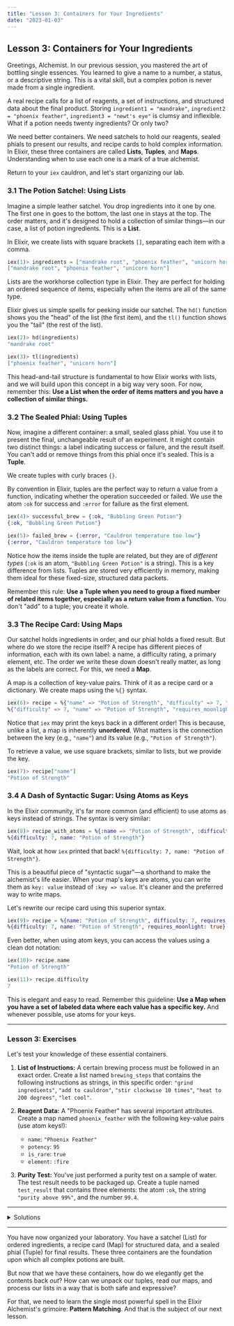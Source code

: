 ```yaml
---
title: "Lesson 3: Containers for Your Ingredients"
date: "2023-01-03"
---
```

## Lesson 3: Containers for Your Ingredients

Greetings, Alchemist. In our previous session, you mastered the art of bottling single essences. You learned to give a name to a number, a status, or a descriptive string. This is a vital skill, but a complex potion is never made from a single ingredient.

A real recipe calls for a list of reagents, a set of instructions, and structured data about the final product. Storing `ingredient1 = "mandrake"`, `ingredient2 = "phoenix feather"`, `ingredient3 = "newt's eye"` is clumsy and inflexible. What if a potion needs twenty ingredients? Or only two?

We need better containers. We need satchels to hold our reagents, sealed phials to present our results, and recipe cards to hold complex information. In Elixir, these three containers are called **Lists**, **Tuples**, and **Maps**. Understanding when to use each one is a mark of a true alchemist.

Return to your `iex` cauldron, and let's start organizing our lab.

### 3.1 The Potion Satchel: Using Lists

Imagine a simple leather satchel. You drop ingredients into it one by one. The first one in goes to the bottom, the last one in stays at the top. The order matters, and it's designed to hold a collection of similar things—in our case, a list of potion ingredients. This is a **List**.

In Elixir, we create lists with square brackets `[]`, separating each item with a comma.

```elixir
iex(1)> ingredients = ["mandrake root", "phoenix feather", "unicorn horn"]
["mandrake root", "phoenix feather", "unicorn horn"]
```

Lists are the workhorse collection type in Elixir. They are perfect for holding an ordered sequence of items, especially when the items are all of the same type.

Elixir gives us simple spells for peeking inside our satchel. The `hd()` function shows you the "head" of the list (the first item), and the `tl()` function shows you the "tail" (the rest of the list).

```elixir
iex(2)> hd(ingredients)
"mandrake root"

iex(3)> tl(ingredients)
["phoenix feather", "unicorn horn"]
```
This head-and-tail structure is fundamental to how Elixir works with lists, and we will build upon this concept in a big way very soon. For now, remember this: **Use a List when the order of items matters and you have a collection of similar things.**

### 3.2 The Sealed Phial: Using Tuples

Now, imagine a different container: a small, sealed glass phial. You use it to present the final, unchangeable result of an experiment. It might contain two distinct things: a label indicating success or failure, and the result itself. You can't add or remove things from this phial once it's sealed. This is a **Tuple**.

We create tuples with curly braces `{}`.

By convention in Elixir, tuples are the perfect way to return a value from a function, indicating whether the operation succeeded or failed. We use the atom `:ok` for success and `:error` for failure as the first element.

```elixir
iex(4)> successful_brew = {:ok, "Bubbling Green Potion"}
{:ok, "Bubbling Green Potion"}

iex(5)> failed_brew = {:error, "Cauldron temperature too low"}
{:error, "Cauldron temperature too low"}
```
Notice how the items inside the tuple are related, but they are of *different types* (`:ok` is an atom, `"Bubbling Green Potion"` is a string). This is a key difference from lists. Tuples are stored very efficiently in memory, making them ideal for these fixed-size, structured data packets.

Remember this rule: **Use a Tuple when you need to group a fixed number of related items together, especially as a return value from a function.** You don't "add" to a tuple; you create it whole.

### 3.3 The Recipe Card: Using Maps

Our satchel holds ingredients in order, and our phial holds a fixed result. But where do we store the recipe itself? A recipe has different pieces of information, each with its own label: a name, a difficulty rating, a primary element, etc. The order we write these down doesn't really matter, as long as the labels are correct. For this, we need a **Map**.

A map is a collection of key-value pairs. Think of it as a recipe card or a dictionary. We create maps using the `%{}` syntax.

```elixir
iex(6)> recipe = %{"name" => "Potion of Strength", "difficulty" => 7, "requires_moonlight" => true}
%{"difficulty" => 7, "name" => "Potion of Strength", "requires_moonlight" => true}
```
Notice that `iex` may print the keys back in a different order! This is because, unlike a list, a map is inherently **unordered**. What matters is the connection between the key (e.g., `"name"`) and its value (e.g., `"Potion of Strength"`).

To retrieve a value, we use square brackets, similar to lists, but we provide the key.

```elixir
iex(7)> recipe["name"]
"Potion of Strength"
```

### 3.4 A Dash of Syntactic Sugar: Using Atoms as Keys

In the Elixir community, it's far more common (and efficient) to use atoms as keys instead of strings. The syntax is very similar:

```elixir
iex(8)> recipe_with_atoms = %{:name => "Potion of Strength", :difficulty => 7}
%{difficulty: 7, name: "Potion of Strength"}
```

Wait, look at how `iex` printed that back! `%{difficulty: 7, name: "Potion of Strength"}`.

This is a beautiful piece of "syntactic sugar"—a shorthand to make the alchemist's life easier. When your map's keys are atoms, you can write them as `key: value` instead of `:key => value`. It's cleaner and the preferred way to write maps.

Let's rewrite our recipe card using this superior syntax.

```elixir
iex(9)> recipe = %{name: "Potion of Strength", difficulty: 7, requires_moonlight: true}
%{difficulty: 7, name: "Potion of Strength", requires_moonlight: true}
```
Even better, when using atom keys, you can access the values using a clean dot notation:

```elixir
iex(10)> recipe.name
"Potion of Strength"

iex(11)> recipe.difficulty
7
```
This is elegant and easy to read. Remember this guideline: **Use a Map when you have a set of labeled data where each value has a specific key.** And whenever possible, use atoms for your keys.

---

### Lesson 3: Exercises

Let's test your knowledge of these essential containers.

1.  **List of Instructions:** A certain brewing process must be followed in an exact order. Create a list named `brewing_steps` that contains the following instructions as strings, in this specific order: `"grind ingredients"`, `"add to cauldron"`, `"stir clockwise 10 times"`, `"heat to 200 degrees"`, `"let cool"`.

2.  **Reagent Data:** A "Phoenix Feather" has several important attributes. Create a map named `phoenix_feather` with the following key-value pairs (use atom keys!):
    *   `name`: `"Phoenix Feather"`
    *   `potency`: `95`
    *   `is_rare`: `true`
    *   `element`: `:fire`

3.  **Purity Test:** You've just performed a purity test on a sample of water. The test result needs to be packaged up. Create a tuple named `test_result` that contains three elements: the atom `:ok`, the string `"purity above 99%"`, and the number `99.4`.

---
<details>
<summary>Solutions</summary>

1.  ```elixir
    iex> brewing_steps = ["grind ingredients", "add to cauldron", "stir clockwise 10 times", "heat to 200 degrees", "let cool"]
    ```

2.  ```elixir
    iex> phoenix_feather = %{name: "Phoenix Feather", potency: 95, is_rare: true, element: :fire}
    ```

3.  ```elixir
    iex> test_result = {:ok, "purity above 99%", 99.4}
    ```
</details>

---

You have now organized your laboratory. You have a satchel (List) for ordered ingredients, a recipe card (Map) for structured data, and a sealed phial (Tuple) for final results. These three containers are the foundation upon which all complex potions are built.

But now that we have these containers, how do we elegantly get the contents back *out*? How can we unpack our tuples, read our maps, and process our lists in a way that is both safe and expressive?

For that, we need to learn the single most powerful spell in the Elixir Alchemist's grimoire: **Pattern Matching**. And that is the subject of our next lesson.

